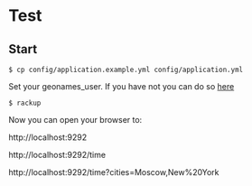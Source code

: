 # Test

## Start

    $ cp config/application.example.yml config/application.yml

Set your geonames_user. If you have not you can do so [here](http://www.geonames.org/login)

    $ rackup

Now you can open your browser to:

http://localhost:9292

http://localhost:9292/time

http://localhost:9292/time?cities=Moscow,New%20York
